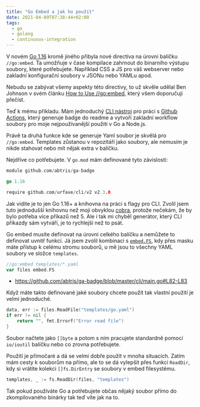 ```yaml
---
title: "Go Embed a jak ho použít"
date: 2021-04-09T07:38:44+02:00
tags:
  - go
  - golang
  - continuous-integration
---
```


V novém [Go 1.16](https://golang.org/doc/go1.16) kromě jiného přibyla nové directiva na úrovni balíčku `//go:embed`.
Ta umožňuje v čase kompilace zahrnout do binarního výstupu soubory, které potřebujete. Například CSS a JS pro váš webserver nebo zakladní konfigurační soubory v JSONu nebo YAMLu apod.

Nebudu se zabývat všemy aspekty této directivy, to už skvěle udělal Ben Johnson v svém článku [How to Use //go:embed](https://blog.carlmjohnson.net/post/2021/how-to-use-go-embed/), který všem doporučuji přečíst.

Teď k mému příkladu. Mám jednoduchý [CLI nástroj](https://github.com/abtris/ga-badge#cli) pro práci s [Github Actions](https://docs.github.com/en/actions), který generuje badge do readme a vytvoří zakladní workflow soubory pro moje nejpoužívanější použití v Go a Node.js.

Právě ta druhá funkce kde se generuje Yaml soubor je skvělá pro `//go:embed`. Templates zůstanou v repozitáři jako soubory, ale nemusím je nikde stahovat nebo mít nějak extra v balíčku.

Nejdříve co potřebujete. V `go.mod` mám definované tyto závislosti:


```go
module github.com/abtris/ga-badge

go 1.16

require github.com/urfave/cli/v2 v2.3.0
```

Jak vidíte je to jen Go 1.16+ a knihovna na práci s flagy pro CLI. Zvolil jsem tuto jednodušší knihovnu než moji obvyklou [cobra](https://cobra.dev/), protože nečekám, že by bylo potřeba více příkazů než 5. Ale i tak mi chyběl generátor, který CLI příkazdy sám vytváří, je to rychlejší než to psát.

Go embed musíte definovat na úrovni celkého balíčku a nemůžete to definovat uvnitř funkcí. Já jsem zvolil kombinaci s [`embed.FS`](https://golang.org/pkg/embed/#FS), kdy přes masku máte přístup k celému stromu souborů, u mě jsou to všechny YAML soubory ve složce `templates`.

```go
//go:embed templates/*.yaml
var files embed.FS
```
- https://github.com/abtris/ga-badge/blob/master/cli/main.go#L82-L83

Když máte takto definované jaké soubory chcete použít tak vlastní použití je velmi jednoduché.

```go
data, err := files.ReadFile("templates/go.yaml")
if err != nil {
    return "", fmt.Errorf("Error read file")
}
```

Soubor načtete jako `[]byte` a potom s ním pracujete standardně pomocí `io/ioutil` balíčku nebo co zrovna potřebujete.

Použití je přímočaré a dá se velmi dobře použít v mnoha situacích. Zatím mám cesty k souborům na přímo, ale to se dá vylepšit přes funkci `ReadDir`, kdy si vrátíte kolekci `[]fs.DirEntry` se soubory v embed filesystému.

```go
templates, _ := fs.ReadDir(files, "templates")
```

Tak pokud používáte Go a potřebujete občas nějaký soubor přímo do zkompilovaného binárky tak teď víte jak na to.

